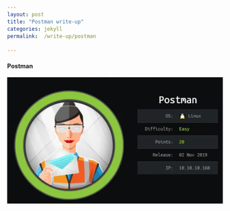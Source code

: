 ```yaml
---
layout: post
title: "Postman write-up"
categories: jekyll
permalink:  /write-up/postman

---
```

<!--- -->
#### Postman
 
![alt text](https://github.com/faisalfs10x/faisalfs10x.github.io/blob/master/asset/htbwriteup/linux/postman/intro.PNG "postman intro")
